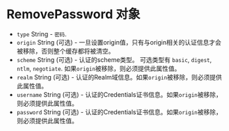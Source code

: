 # RemovePassword 对象

* `type` String - `密码`.
* `origin` String (可选) - 一旦设置origin值，只有与origin相关的认证信息才会被移除，否则整个缓存都将被清空。
* `scheme` String (可选) - 认证的scheme类型。 可选类型有 `basic`, `digest`, `ntlm`, `negotiate`. 如果`origin`被移除，则必须提供此属性值。
* `realm` String (可选) - 认证的Realm域信息。如果`origin`被移除，则必须提供此属性值。
* `username` String (可选) - 认证的Credentials证书信息。如果`origin`被移除，则必须提供此属性值。
* `password` String (可选) - 认证的Credentials证书信息。如果`origin`被移除，则必须提供此属性值。